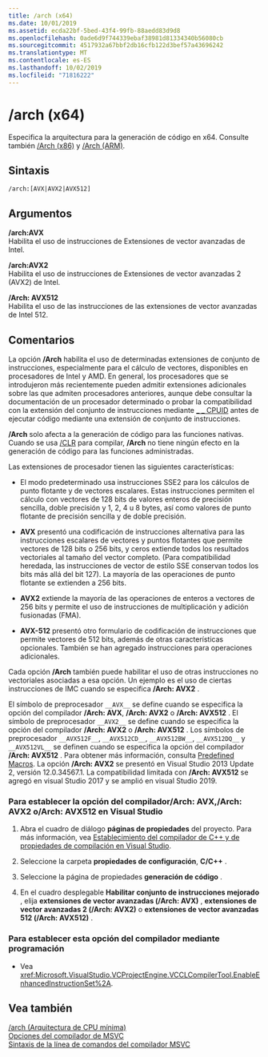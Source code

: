 ```yaml
---
title: /arch (x64)
ms.date: 10/01/2019
ms.assetid: ecda22bf-5bed-43f4-99fb-88aedd83d9d8
ms.openlocfilehash: 0ade6d9f744339ebaf38981d81334340b56080cb
ms.sourcegitcommit: 4517932a67bbf2db16cfb122d3bef57a43696242
ms.translationtype: MT
ms.contentlocale: es-ES
ms.lasthandoff: 10/02/2019
ms.locfileid: "71816222"
---
```

# <a name="arch-x64"></a>/arch (x64)

Especifica la arquitectura para la generación de código en x64. Consulte también [/Arch (x86)](arch-x86.md) y [/Arch (ARM)](arch-arm.md).

## <a name="syntax"></a>Sintaxis

```
/arch:[AVX|AVX2|AVX512]
```

## <a name="arguments"></a>Argumentos

**/arch:AVX**<br/>
Habilita el uso de instrucciones de Extensiones de vector avanzadas de Intel.

**/arch:AVX2**<br/>
Habilita el uso de instrucciones de Extensiones de vector avanzadas 2 (AVX2) de Intel.

**/Arch: AVX512**<br/>
Habilita el uso de las instrucciones de las extensiones de vector avanzadas de Intel 512.

## <a name="remarks"></a>Comentarios

La opción **/Arch** habilita el uso de determinadas extensiones de conjunto de instrucciones, especialmente para el cálculo de vectores, disponibles en procesadores de Intel y AMD. En general, los procesadores que se introdujeron más recientemente pueden admitir extensiones adicionales sobre las que admiten procesadores anteriores, aunque debe consultar la documentación de un procesador determinado o probar la compatibilidad con la extensión del conjunto de instrucciones mediante [_ _ CPUID](../../intrinsics/cpuid-cpuidex.md) antes de ejecutar código mediante una extensión de conjunto de instrucciones.

**/Arch** solo afecta a la generación de código para las funciones nativas. Cuando se usa [/CLR](clr-common-language-runtime-compilation.md) para compilar, **/Arch** no tiene ningún efecto en la generación de código para las funciones administradas.

Las extensiones de procesador tienen las siguientes características:

- El modo predeterminado usa instrucciones SSE2 para los cálculos de punto flotante y de vectores escalares. Estas instrucciones permiten el cálculo con vectores de 128 bits de valores enteros de precisión sencilla, doble precisión y 1, 2, 4 u 8 bytes, así como valores de punto flotante de precisión sencilla y de doble precisión.

- **AVX** presentó una codificación de instrucciones alternativa para las instrucciones escalares de vectores y puntos flotantes que permite vectores de 128 bits o 256 bits, y ceros extiende todos los resultados vectoriales al tamaño del vector completo. (Para compatibilidad heredada, las instrucciones de vector de estilo SSE conservan todos los bits más allá del bit 127). La mayoría de las operaciones de punto flotante se extienden a 256 bits.

- **AVX2** extiende la mayoría de las operaciones de enteros a vectores de 256 bits y permite el uso de instrucciones de multiplicación y adición fusionadas (FMA).

- **AVX-512** presentó otro formulario de codificación de instrucciones que permite vectores de 512 bits, además de otras características opcionales. También se han agregado instrucciones para operaciones adicionales.

Cada opción **/Arch** también puede habilitar el uso de otras instrucciones no vectoriales asociadas a esa opción. Un ejemplo es el uso de ciertas instrucciones de IMC cuando se especifica **/Arch: AVX2** .

El símbolo de preprocesador `__AVX__` se define cuando se especifica la opción del compilador **/Arch: AVX**, **/Arch: AVX2** o **/Arch: AVX512** . El símbolo de preprocesador `__AVX2__` se define cuando se especifica la opción del compilador **/Arch: AVX2** o **/Arch: AVX512** . Los símbolos de preprocesador `__AVX512F__`, `__AVX512CD__`, `__AVX512BW__`, `__AVX512DQ__` y `__AVX512VL__` se definen cuando se especifica la opción del compilador **/Arch: AVX512** . Para obtener más información, consulta [Predefined Macros](../../preprocessor/predefined-macros.md). La opción **/Arch: AVX2** se presentó en Visual Studio 2013 Update 2, versión 12.0.34567.1. La compatibilidad limitada con **/Arch: AVX512** se agregó en visual Studio 2017 y se amplió en visual Studio 2019.

### <a name="to-set-the-archavx-archavx2-or-archavx512-compiler-option-in-visual-studio"></a>Para establecer la opción del compilador/Arch: AVX,/Arch: AVX2 o/Arch: AVX512 en Visual Studio

1. Abra el cuadro de diálogo **páginas de propiedades** del proyecto. Para más información, vea [Establecimiento del compilador de C++ y de propiedades de compilación en Visual Studio](../working-with-project-properties.md).

1. Seleccione la carpeta **propiedades de configuración**, **C/C++**  .

1. Seleccione la página de propiedades **generación de código** .

1. En el cuadro desplegable **Habilitar conjunto de instrucciones mejorado** , elija **extensiones de vector avanzadas (/Arch: AVX)** , **extensiones de vector avanzadas 2 (/Arch: AVX2)** o **extensiones de vector avanzadas 512 (/Arch: AVX512)** .

### <a name="to-set-this-compiler-option-programmatically"></a>Para establecer esta opción del compilador mediante programación

- Vea <xref:Microsoft.VisualStudio.VCProjectEngine.VCCLCompilerTool.EnableEnhancedInstructionSet%2A>.

## <a name="see-also"></a>Vea también

[/arch (Arquitectura de CPU mínima)](arch-minimum-cpu-architecture.md)<br/>
[Opciones del compilador de MSVC](compiler-options.md)<br/>
[Sintaxis de la línea de comandos del compilador MSVC](compiler-command-line-syntax.md)
